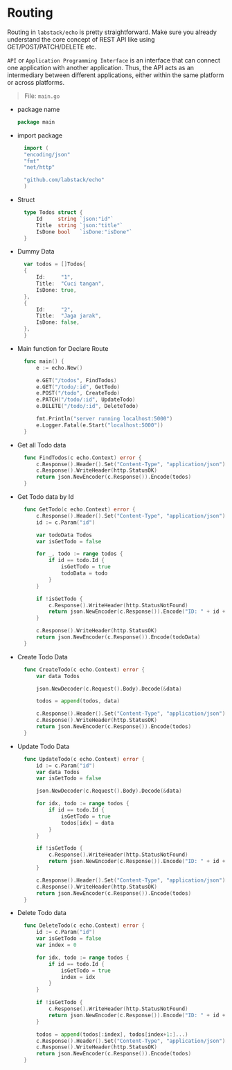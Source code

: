# Routing

Routing in `labstack/echo` is pretty straightforward. Make sure you already understand the core concept of REST API like using GET/POST/PATCH/DELETE etc.

`API` or `Application Programming Interface` is an interface that can connect one application with another application. Thus, the API acts as an intermediary between different applications, either within the same platform or across platforms.

> File: `main.go`

- package name

  ```go
  package main
  ```

- import package

  ```go
	import (
	"encoding/json"
	"fmt"
	"net/http"

	"github.com/labstack/echo"
	)
  ```

- Struct

  ```go
	type Todos struct {
		Id     string `json:"id"`
		Title  string `json:"title"`
		IsDone bool   `isDone:"isDone"`
	}
  ```

- Dummy Data

  ```go
	var todos = []Todos{
	{
		Id:     "1",
		Title:  "Cuci tangan",
		IsDone: true,
	},
	{
		Id:     "2",
		Title:  "Jaga jarak",
		IsDone: false,
	},
	}
  ```

- Main function for Declare Route

  ```go
	func main() {
		e := echo.New()

		e.GET("/todos", FindTodos)
		e.GET("/todo/:id", GetTodo)
		e.POST("/todo", CreateTodo)
		e.PATCH("/todo/:id", UpdateTodo)
		e.DELETE("/todo/:id", DeleteTodo)

		fmt.Println("server running localhost:5000")
		e.Logger.Fatal(e.Start("localhost:5000"))
	}
  ```

- Get all Todo data

  ```go
	func FindTodos(c echo.Context) error {
		c.Response().Header().Set("Content-Type", "application/json")
		c.Response().WriteHeader(http.StatusOK)
		return json.NewEncoder(c.Response()).Encode(todos)
	}
  ```

- Get Todo data by Id

  ```go
	func GetTodo(c echo.Context) error {
		c.Response().Header().Set("Content-Type", "application/json")
		id := c.Param("id")

		var todoData Todos
		var isGetTodo = false

		for _, todo := range todos {
			if id == todo.Id {
				isGetTodo = true
				todoData = todo
			}
		}

		if !isGetTodo {
			c.Response().WriteHeader(http.StatusNotFound)
			return json.NewEncoder(c.Response()).Encode("ID: " + id + " not found")
		}

		c.Response().WriteHeader(http.StatusOK)
		return json.NewEncoder(c.Response()).Encode(todoData)
	}
  ```

- Create Todo Data

  ```go
	func CreateTodo(c echo.Context) error {
		var data Todos

		json.NewDecoder(c.Request().Body).Decode(&data)

		todos = append(todos, data)

		c.Response().Header().Set("Content-Type", "application/json")
		c.Response().WriteHeader(http.StatusOK)
		return json.NewEncoder(c.Response()).Encode(todos)
	}
  ```

- Update Todo Data

  ```go
	func UpdateTodo(c echo.Context) error {
		id := c.Param("id")
		var data Todos
		var isGetTodo = false

		json.NewDecoder(c.Request().Body).Decode(&data)

		for idx, todo := range todos {
			if id == todo.Id {
				isGetTodo = true
				todos[idx] = data
			}
		}

		if !isGetTodo {
			c.Response().WriteHeader(http.StatusNotFound)
			return json.NewEncoder(c.Response()).Encode("ID: " + id + " not found")
		}

		c.Response().Header().Set("Content-Type", "application/json")
		c.Response().WriteHeader(http.StatusOK)
		return json.NewEncoder(c.Response()).Encode(todos)
	}
  ```

- Delete Todo data

  ```go
	func DeleteTodo(c echo.Context) error {
		id := c.Param("id")
		var isGetTodo = false
		var index = 0

		for idx, todo := range todos {
			if id == todo.Id {
				isGetTodo = true
				index = idx
			}
		}

		if !isGetTodo {
			c.Response().WriteHeader(http.StatusNotFound)
			return json.NewEncoder(c.Response()).Encode("ID: " + id + " not found")
		}

		todos = append(todos[:index], todos[index+1:]...)
		c.Response().Header().Set("Content-Type", "application/json")
		c.Response().WriteHeader(http.StatusOK)
		return json.NewEncoder(c.Response()).Encode(todos)
	}
  ```
